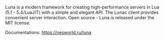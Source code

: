Luna is a modern framework for creating high-performance servers in Lua (5.1 - 5.4/LuaJIT) with a simple and elegant API. 
The Lunac client provides convenient server interaction. Open source - Luna is released under the MIT license.

Documentations:
https://nesworld.ru/luna
